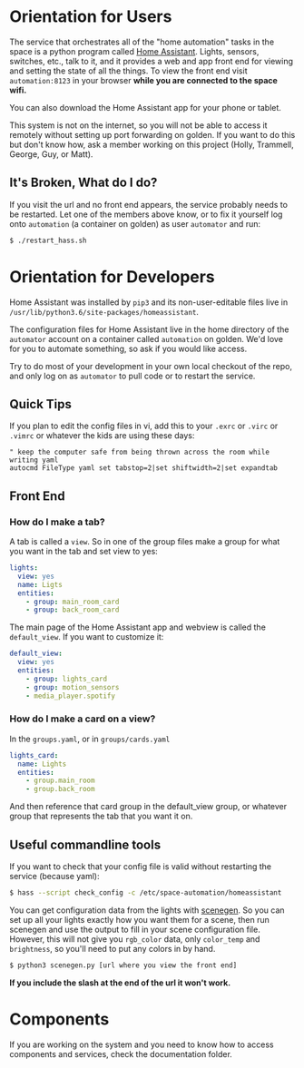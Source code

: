 # Orientation for Users

The service that orchestrates all of the "home automation" tasks in the space is a python program called [Home Assistant](https://home-assistant.io/).  Lights, sensors, switches, etc., talk to it, and it provides a web and app front end for viewing and setting the state of all the things.  To view the front end visit `automation:8123` in your browser **while you are connected to the space wifi.**

You can also download the Home Assistant app for your phone or tablet.

This system is not on the internet, so you will not be able to access it remotely without setting up port forwarding on golden.  If you want to do this but don't know how, ask a member working on this project (Holly, Trammell, George, Guy, or Matt).

## It's Broken, What do I do?

If you visit the url and no front end appears, the service probably needs to be restarted.  Let one of the members above know, or to fix it yourself log onto `automation` (a container on golden) as user `automator` and run:

```bash
$ ./restart_hass.sh
```

# Orientation for Developers

Home Assistant was installed by `pip3` and its non-user-editable files live in `/usr/lib/python3.6/site-packages/homeassistant`.

The configuration files for Home Assistant live in the home directory of the `automator` account on a container called `automation` on golden.  We'd love for you to automate something, so ask if you would like access.

Try to do most of your development in your own local checkout of the repo, and only log on as `automator` to pull code or to restart the service.  

## Quick Tips

If you plan to edit the config files in vi, add this to your `.exrc` or `.virc` or `.vimrc` or whatever the kids are using these days:

```vim
" keep the computer safe from being thrown across the room while writing yaml
autocmd FileType yaml set tabstop=2|set shiftwidth=2|set expandtab
```

## Front End

### How do I make a tab?

A tab is called a `view`.  So in one of the group files make a group for what you want in the tab and set view to yes:

```yaml
lights:
  view: yes
  name: Ligts
  entities:
    - group: main_room_card
    - group: back_room_card
```

The main page of the Home Assistant app and webview is called the `default_view`.  If you want to customize it:

```yaml
default_view:
  view: yes
  entities:
    - group: lights_card
    - group: motion_sensors
    - media_player.spotify
```

### How do I make a card on a view?

In the `groups.yaml`, or in `groups/cards.yaml`

```yaml
lights_card:
  name: Lights
  entities:
    - group.main_room
    - group.back_room
```

And then reference that card group in the default_view group, or whatever group that represents the tab that you want it on.


## Useful commandline tools

If you want to check that your config file is valid without restarting the service (because yaml):

```bash
$ hass --script check_config -c /etc/space-automation/homeassistant
```

You can get configuration data from the lights with [scenegen](https://github.com/home-assistant/scenegen). So you can set up all your lights exactly how you want them for a scene, then run scenegen and use the output to fill in your scene configuration file.  However, this will not give you `rgb_color` data, only `color_temp` and `brightness`, so you'll need to put any colors in by hand.

```bash
$ python3 scenegen.py [url where you view the front end]
```
**If you include the slash at the end of the url it won't work.**

# Components

If you are working on the system and you need to know how to access components and services, check the documentation folder.


